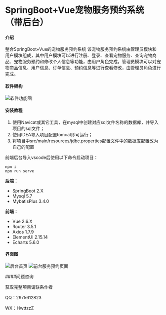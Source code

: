 # SpringBoot+Vue宠物服务预约系统（带后台）

#### 介绍
整合SpringBoot+Vue的宠物服务预约系统
该宠物服务预约系统由管理员模块和用户模块组成，其中用户模块可以进行注册、登录、查看宠物服务、查询宠物商品、宠物服务预约和修改个人信息等功能，由用户角色完成。管理员模块可以对宠物商品信息、用户信息、订单信息、预约信息等进行查看修改，由管理员角色进行完成。

#### 软件架构
![软件功能图](https://foruda.gitee.com/images/1760682916659092666/d753145d_11397283.png "功能设计图.png")


#### 安装教程

1. 使用Navicat或其它工具，在mysql中创建对应sql文件名称的数据库，并导入项目的sql文件；
2. 使用IDEA导入项目配置tomcat即可运行；
3. 将项目中src/main/resources/jdbc.properties配置文件中的数据库配置改为自己的配置

前端后台导入vscode后使用以下命令启动项目：
```
npm i
npm run serve
```

**后端：**
-  SpringBoot 2.X
-  Mysql 5.7
-  MybatisPlus 3.4.0

 **前端：** 
- Vue 2.6.X
- Router 3.5.1
- Axios 1.7.9
- ElementUI 2.15.14
- Echarts 5.6.0


#### 界面图
![后台首页](https://foruda.gitee.com/images/1760683287055988986/1a8d08a0_11397283.png "微信图片_20250927152551_51_14.png")
![前台服务预约页面](https://foruda.gitee.com/images/1760683303869000736/c3ee362a_11397283.png "微信图片_20250927152550_49_14.png")

####问题咨询
 
获取完整项目请联系作者

QQ：2975612823

WX：HwttzzZ
